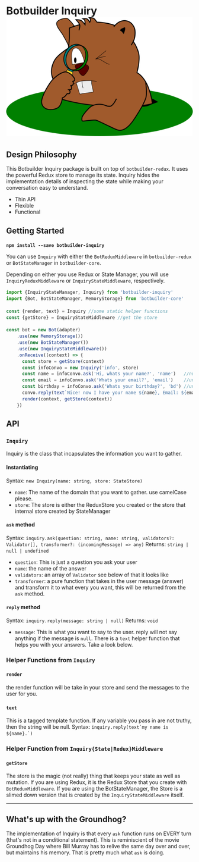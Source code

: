# Botbuilder Inquiry ![groundhog-mascot](./assets/inquiry-groundhog.png)

## Design Philosophy

This Botbuilder Inquiry package is built on top of `botbuilder-redux`.  It uses the powerful Redux store to manage its state.  Inquiry hides the implementation details of inspecting the state while making your conversation easy to understand.

* Thin API
* Flexible
* Functional

## Getting Started

**`npm install --save botbuilder-inquiry`**

You can use `Inquiry` with either the `BotReduxMiddleware` in `botbuilder-redux` or `BotStateManager` in `botbuilder-core`.

Depending on either you use Redux or State Manager, you will use `InquiryReduxMiddleware` or `InquiryStateMiddleware`, respectively.

```js
import {InquiryStateManager, Inquiry} from 'botbuilder-inquiry'
import {Bot, BotStateManager, MemoryStorage} from 'botbuilder-core'

const {render, text} = Inquiry //some static helper functions
const {getStore} = InquiryStateMiddleware //get the store

const bot = new Bot(adapter)
    .use(new MemoryStorage())
    .use(new BotStateManager())
    .use(new InquiryStateMiddleware())
    .onReceive((context) => {
      const store = getStore(context)
      const infoConvo = new Inquiry('info', store)
      const name = infoConvo.ask('Hi, whats your name?', 'name')   //null      -> "Hao"     -> "Hao"         -> "Hao"
      const email = infoConvo.ask('Whats your email?', 'email')    //undefined -> null      -> "haolu@m.com" -> "haolu@m.com"
      const birthday = infoConvo.ask('Whats your birthday?', 'bd') //undefined -> undefined -> null          -> "2/29/88"
      convo.reply(text`Nice! now I have your name ${name}, Email: ${email}, Birthday: ${birthday}`) //Replies when all truthy
      render(context, getStore(context))
    })
```
## API
### `Inquiry`
Inquiry is the class that incapsulates the information you want to gather.

#### Instantiating
Syntax: `new Inquiry(name: string, store: StateStore)`
* `name`: The name of the domain that you want to gather.  use camelCase please.
* `store`: The store is either the ReduxStore you created or the store that internal store created by StateManager

#### `ask` method
Syntax: `inquiry.ask(question: string, name: string, validators?: Validator[], transformer?: (incomingMessage) => any)`
Returns: `string | null | undefined`
* `question`: This is just a question you ask your user
* `name`: the name of the answer
* `validators`: an array of `Validator` see below of that it looks like
* `transformer`: a pure function that takes in the user message (answer) and transform it to what every you want, this will be returned from the `ask` method.

#### `reply` method
Syntax: `inquiry.reply(message: string | null)`
Returns: `void`
* `message`: This is what you want to say to the user.  reply will not say anything if the message is `null`.  There is a `text` helper function that helps you with your answers.  Take a look below.

### Helper Functions from `Inquiry`
#### `render`
the render function will be take in your store and send the messages to the user for you.

#### `text`
This is a tagged template function.  If any variable you pass in are not truthy, then the string will be null.
Syntax: ``inquiry.reply(text`my name is ${name}.`)``

### Helper Function from `Inquiry{State|Redux}Middleware`
#### `getStore`
The store is the magic (not really) thing that keeps your state as well as mutation.  If you are using Redux, it is the Redux Store that you create with `BotReduxMiddleware`.  If you are using the BotStateManager, the Store is a slimed down version that is created by the `InquiryStateMiddleware` itself.

----------------------------------------------------

## What's up with the Groundhog?

The implementation of Inquiry is that every `ask` function runs on EVERY turn (that's not in a conditional statement).  This is reminiscient of the movie Groundhog Day where Bill Murray has to relive the same day over and over, but maintains his memory.  That is pretty much what `ask` is doing.

